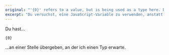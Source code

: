 ```yaml
---
original: "'{0}' refers to a value, but is being used as a type here. Did you mean 'typeof {0}'?"
excerpt: "Du versuchst, eine JavaScript-Variable zu verwenden, anstatt einen Typ anzugeben."
---
```


Du hast...

```
{0}
```

...an einer Stelle übergeben, an der ich einen Typ erwarte.
